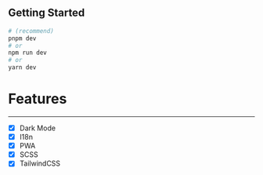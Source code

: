## Getting Started
```bash
# (recommend)
pnpm dev
# or 
npm run dev
# or
yarn dev
```

# Features

--------
- [x] Dark Mode
- [x] I18n
- [x] PWA
- [x] SCSS
- [x] TailwindCSS